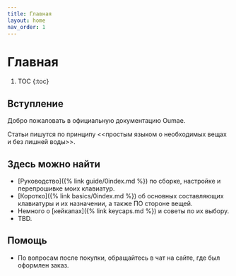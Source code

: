 ```yaml
---
title: Главная
layout: home
nav_order: 1
---
```


# Главная

1. TOC
{:toc}

## Вступление

Добро пожаловать в официальную документацию Oumae.

Статьи пишутся по принципу <<простым языком о необходимых вещах и без лишней воды>>.

## Здесь можно найти

- [Руководство]({% link guide/0index.md %}) по сборке, настройке и перепрошивке моих клавиатур.
- [Коротко]({% link basics/0index.md %}) об основных составляющих клавиатуры и их назначении, а также ПО стороне вещей.
- Немного о [кейкапах]({% link keycaps.md %}) и советы по их выбору.
- TBD.

## Помощь

- По вопросам после покупки, обращайтесь в чат на сайте, где был оформлен заказ.
